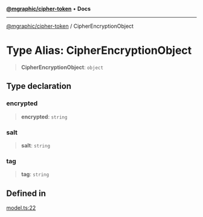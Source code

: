 [**@mgraphic/cipher-token**](../README.md) • **Docs**

***

[@mgraphic/cipher-token](../globals.md) / CipherEncryptionObject

# Type Alias: CipherEncryptionObject

> **CipherEncryptionObject**: `object`

## Type declaration

### encrypted

> **encrypted**: `string`

### salt

> **salt**: `string`

### tag

> **tag**: `string`

## Defined in

[model.ts:22](https://github.com/mgraphic/cipher-token/blob/84fd06062d7f61b79d7a8155440ee4cc7cc44b40/src/model.ts#L22)
